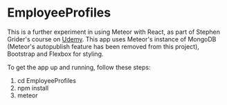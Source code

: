# EmployeeProfiles

This is a further experiment in using Meteor with React, as part of Stephen Grider's course on [Udemy](https://www.udemy.com/meteor-react-tutorial). This app uses Meteor's instance of MongoDB (Meteor's autopublish feature has been removed from this project), Bootstrap and Flexbox for styling.

To get the app up and running, follow these steps:

1) cd EmployeeProfiles
2) npm install
3) meteor